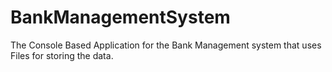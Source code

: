# BankManagementSystem
The Console Based Application for the Bank Management system that uses Files for storing the data.

